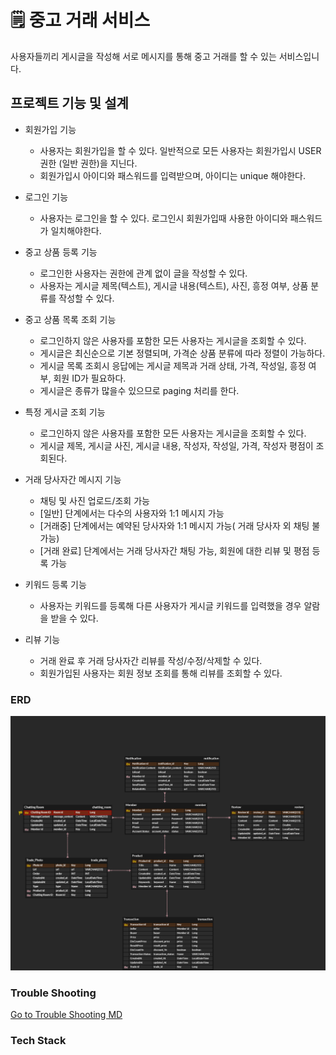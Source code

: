 # 🗒 중고 거래 서비스

사용자들끼리 게시글을 작성해 서로 메시지를 통해 중고 거래를 할 수 있는 서비스입니다. 

## 프로젝트 기능 및 설계
- 회원가입 기능
  - 사용자는 회원가입을 할 수 있다. 일반적으로 모든 사용자는 회원가입시 USER 권한 (일반 권한)을 지닌다. 
  - 회원가입시 아이디와 패스워드를 입력받으며, 아이디는 unique 해야한다. 

- 로그인 기능
  - 사용자는 로그인을 할 수 있다. 로그인시 회원가입때 사용한 아이디와 패스워드가 일치해야한다. 

- 중고 상품 등록 기능 
  - 로그인한 사용자는 권한에 관계 없이 글을 작성할 수 있다. 
  - 사용자는 게시글 제목(텍스트), 게시글 내용(텍스트), 사진, 흥정 여부, 상품 분류를 작성할 수 있다.
  

- 중고 상품 목록 조회 기능 
  - 로그인하지 않은 사용자를 포함한 모든 사용자는 게시글을 조회할 수 있다. 
  - 게시글은 최신순으로 기본 정렬되며, 가격순 상품 분류에 따라 정렬이 가능하다.
  - 게시글 목록 조회시 응답에는 게시글 제목과 거래 상태, 가격, 작성일, 흥정 여부, 회원 ID가 필요하다.
  - 게시글은 종류가 많을수 있으므로 paging 처리를 한다. 

- 특정 게시글 조회 기능
  - 로그인하지 않은 사용자를 포함한 모든 사용자는 게시글을 조회할 수 있다. 
  - 게시글 제목, 게시글 사진, 게시글 내용, 작성자, 작성일, 가격, 작성자 평점이 조회된다. 
  
- 거래 당사자간 메시지 기능
  - 채팅 및 사진 업로드/조회 가능
  - [일반] 단계에서는 다수의 사용자와 1:1 메시지 가능
  - [거래중] 단계에서는 예약된 당사자와 1:1 메시지 가능( 거래 당사자 외 채팅 불가능)
  - [거래 완료] 단계에서는 거래 당사자간 채팅 가능, 회원에 대한 리뷰 및 평점 등록 가능

- 키워드 등록 기능
  - 사용자는 키워드를 등록해 다른 사용자가 게시글 키워드를 입력했을 경우 알람을 받을 수 있다.
- 리뷰 기능
  - 거래 완료 후 거래 당사자간 리뷰를 작성/수정/삭제할 수 있다.
  - 회원가입된 사용자는 회원 정보 조회를 통해 리뷰를 조회할 수 있다.


### ERD
![erd.png](doc/img/erd.png)

### Trouble Shooting
[Go to Trouble Shooting MD](doc/TROUBLE_SHOOTING.md)

### Tech Stack





  